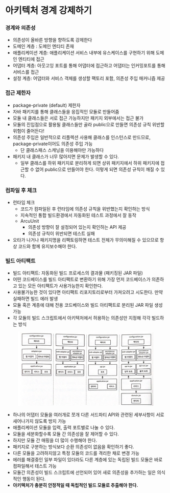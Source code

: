 # 아키텍처 경계 강제하기

### 경계와 의존성

* 의존성이 올바른 방향을 향하도록 강제한다
* 도메인 계층 : 도메인 엔티티 존재
* 애플리케이션 계층: 애플리케이션 서비스 내부에 유스케이스를 구현하기 위해 도메인 엔티티에 접근
* 어댑터 계층: 아웃고잉 포트를 통해 어댑터에 접근하고 어댑터는 인커밍포트를 통해 서비스를 접근
* 설정 계층: 어댑터와 서비스 객체를 생성할 팩토리 포함, 의존성 주입 매커니즘 제공

### 접근 제한자

* package-private (default) 제한자
* 자바 패키지를 통해 클래스들을 응집적인 모듈로 만들어줌
* 모듈 내 클래스들은 서로 접근 가능하지만 패키지 외부에서는 접근 불가
* 모듈의 진입점으로 활용될 클래스들만 골라 public으로 만들면 의존성 규칙 위반할 위험이 줄어든다!
* 의존성 주입은 일반적으로 리플렉션 사용해 클래스를 인스턴스로 만드므로, package-private이어도 의존성 주입 가능
  * 단 클래스패스 스캐닝을 이용해야만 가능하다
* 패키지 내 클래스가 너무 많아지면 문제가 발생할 수 있다.
  * 일부 클래스를 하위 패키지로 분리하게 되면 상위 패키지에서 하위 패키지에 접근할 수 없어 public으로 만들어야 한다. 이렇게 되면 의존성 규칙이 깨질 수 있다.

### 컴파일 후 체크

* 런타임 체크
  * 코드가 컴파일된 후 런타임에 의존성 규칙을 위반했는지 확인하는 방식
  * 지속적인 통합 빌드환경에서 자동화된 테스트 과정에서 잘 동작
  * ArcuUnit
    * 의존성 방향이 잘 설정되어 있는지 확인하는 API 제공
    * 의존성 규칙이 위반되면 테스트 실패
* 오타가 나거나 패키지명을 리팩토링하면 테스트 전체가 무의미해질 수 있으므로 항상 코드와 함께 유지보수해야 한다.

### 빌드 아티팩트

* 빌드 아티팩트: 자동화된 빌드 프로세스의 결과물 (패키징된 JAR 파일)
* 어떤 코드베이스를 빌드 아티팩트로 변환하기 위해 가장 먼저 코드베이스가 의존하고 있는 모든 아티팩트가 사용가능한지 확인한다.
* 사용불가능한 것이 있다면 아티팩트 리포지토리로부터 가져오려고 시도한다. 만약 실패하면 빌드 에러 발생
* 모듈 혹은 계층에 대해 전용 코드베이스와 빌드 아티팩트로 분리된 JAR 파일 생성 가능
* 각 모듈의 빌드 스크립트에서 아키텍처에서 허용하는 의존성만 지정해 각각 빌드하는 방식

<figure><img src="../../../.gitbook/assets/Untitled (2) (1).png" alt=""><figcaption></figcaption></figure>

* 하나의 어댑터 모듈을 여러개로 쪼개 다른 서드파티 API와 관련된 세부사항이 서로 새어나가지 않도록 방지 가능
* 애플리케이션 모듈을 입력, 출력 포트별로 나눌 수 있다.
* 모듈을 세분화할수록 모듈 간 의존성을 잘 제어할 수 있다.
* 하지만 모듈 간 매핑을 더 많이 수행해야 한다.
* 패키지로 구분하는 방식보다 순환 의존성이 없음을 확인하기 좋다.
* 다른 모듈을 고려하지않고 특정 모듈의 코드를 격리한 채로 변경 가능
* 에러를 해결중인 일부 파일이 있더라도 다른 계층에 있는 독립된 빌드 모듈은 바로 컴파일해서 테스트 가능
* 모듈간 의존성이 빌드 스크립트에 선언되어 있어 새로 의존성을 추가하는 일은 의식적인 행동이 된다.
* **아키텍처가 충분히 안정적일 때 독립적인 빌드 모듈로 추출해야 한다.**
